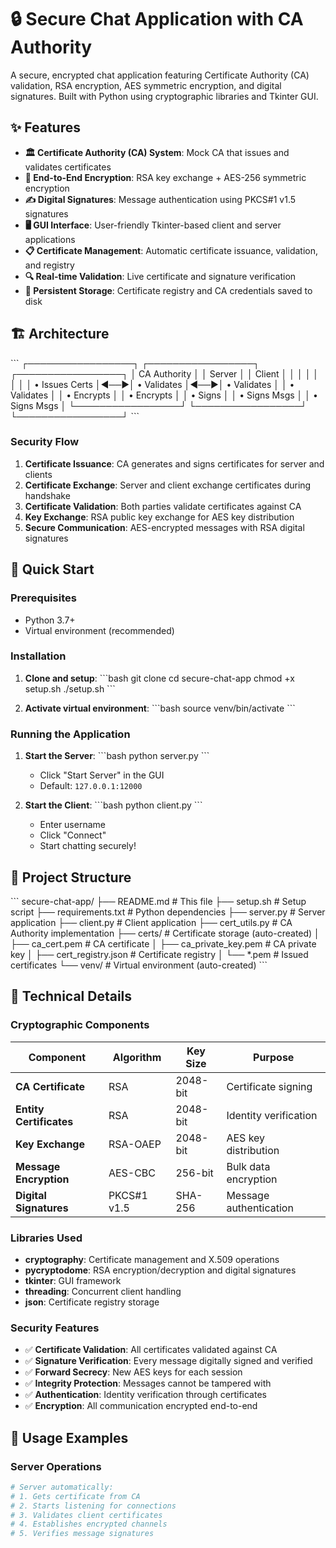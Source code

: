 # 🔒 Secure Chat Application with CA Authority

A secure, encrypted chat application featuring Certificate Authority (CA) validation, RSA encryption, AES symmetric encryption, and digital signatures. Built with Python using cryptographic libraries and Tkinter GUI.

## ✨ Features

- **🏛️ Certificate Authority (CA) System**: Mock CA that issues and validates certificates
- **🔐 End-to-End Encryption**: RSA key exchange + AES-256 symmetric encryption
- **✍️ Digital Signatures**: Message authentication using PKCS#1 v1.5 signatures
- **🖥️ GUI Interface**: User-friendly Tkinter-based client and server applications
- **📋 Certificate Management**: Automatic certificate issuance, validation, and registry
- **🔍 Real-time Validation**: Live certificate and signature verification
- **💾 Persistent Storage**: Certificate registry and CA credentials saved to disk

## 🏗️ Architecture

\`\`\`
┌─────────────────┐    ┌─────────────────┐    ┌─────────────────┐
│   CA Authority  │    │     Server      │    │     Client      │
│                 │    │                 │    │                 │
│ • Issues Certs  │◄──►│ • Validates     │◄──►│ • Validates     │
│ • Validates     │    │ • Encrypts      │    │ • Encrypts      │
│ • Signs         │    │ • Signs Msgs    │    │ • Signs Msgs    │
└─────────────────┘    └─────────────────┘    └─────────────────┘
\`\`\`

### Security Flow

1. **Certificate Issuance**: CA generates and signs certificates for server and clients
2. **Certificate Exchange**: Server and client exchange certificates during handshake
3. **Certificate Validation**: Both parties validate certificates against CA
4. **Key Exchange**: RSA public key exchange for AES key distribution
5. **Secure Communication**: AES-encrypted messages with RSA digital signatures

## 🚀 Quick Start

### Prerequisites

- Python 3.7+
- Virtual environment (recommended)

### Installation

1. **Clone and setup**:
   \`\`\`bash
   git clone <repository-url>
   cd secure-chat-app
   chmod +x setup.sh
   ./setup.sh
   \`\`\`

2. **Activate virtual environment**:
   \`\`\`bash
   source venv/bin/activate
   \`\`\`

### Running the Application

1. **Start the Server**:
   \`\`\`bash
   python server.py
   \`\`\`
   - Click "Start Server" in the GUI
   - Default: `127.0.0.1:12000`

2. **Start the Client**:
   \`\`\`bash
   python client.py
   \`\`\`
   - Enter username
   - Click "Connect"
   - Start chatting securely!

## 📁 Project Structure

\`\`\`
secure-chat-app/
├── README.md              # This file
├── setup.sh              # Setup script
├── requirements.txt      # Python dependencies
├── server.py            # Server application
├── client.py            # Client application
├── cert_utils.py        # CA Authority implementation
├── certs/               # Certificate storage (auto-created)
│   ├── ca_cert.pem      # CA certificate
│   ├── ca_private_key.pem # CA private key
│   ├── cert_registry.json # Certificate registry
│   └── *.pem            # Issued certificates
└── venv/                # Virtual environment (auto-created)
\`\`\`

## 🔧 Technical Details

### Cryptographic Components

| Component | Algorithm | Key Size | Purpose |
|-----------|-----------|----------|---------|
| **CA Certificate** | RSA | 2048-bit | Certificate signing |
| **Entity Certificates** | RSA | 2048-bit | Identity verification |
| **Key Exchange** | RSA-OAEP | 2048-bit | AES key distribution |
| **Message Encryption** | AES-CBC | 256-bit | Bulk data encryption |
| **Digital Signatures** | PKCS#1 v1.5 | SHA-256 | Message authentication |

### Libraries Used

- **cryptography**: Certificate management and X.509 operations
- **pycryptodome**: RSA encryption/decryption and digital signatures
- **tkinter**: GUI framework
- **threading**: Concurrent client handling
- **json**: Certificate registry storage

### Security Features

- ✅ **Certificate Validation**: All certificates validated against CA
- ✅ **Signature Verification**: Every message digitally signed and verified
- ✅ **Forward Secrecy**: New AES keys for each session
- ✅ **Integrity Protection**: Messages cannot be tampered with
- ✅ **Authentication**: Identity verification through certificates
- ✅ **Encryption**: All communication encrypted end-to-end

## 🎯 Usage Examples

### Server Operations

```python
# Server automatically:
# 1. Gets certificate from CA
# 2. Starts listening for connections
# 3. Validates client certificates
# 4. Establishes encrypted channels
# 5. Verifies message signatures

